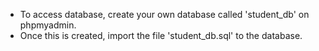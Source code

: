  - To access database, create your own database called 'student_db' on phpmyadmin. 
 - Once this is created, import the file 'student_db.sql' to the database. 
